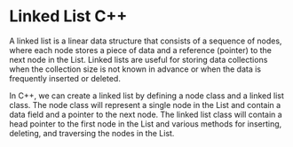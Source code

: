 # Linked List C++
A linked list is a linear data structure that consists of a sequence of nodes, where each node stores a piece of data and a reference (pointer) to the next node in the List. Linked lists are useful for storing data collections when the collection size is not known in advance or when the data is frequently inserted or deleted.

In C++, we can create a linked list by defining a node class and a linked list class. The node class will represent a single node in the List and contain a data field and a pointer to the next node. The linked list class will contain a head pointer to the first node in the List and various methods for inserting, deleting, and traversing the nodes in the List.
